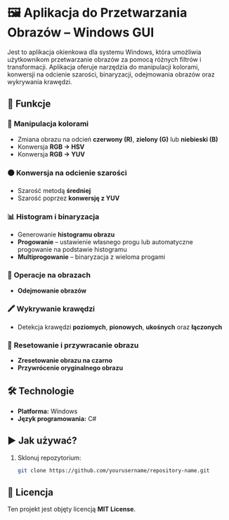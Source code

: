 # 🖼️ Aplikacja do Przetwarzania Obrazów – Windows GUI  

Jest to aplikacja okienkowa dla systemu Windows, która umożliwia użytkownikom przetwarzanie obrazów za pomocą różnych filtrów i transformacji. Aplikacja oferuje narzędzia do manipulacji kolorami, konwersji na odcienie szarości, binaryzacji, odejmowania obrazów oraz wykrywania krawędzi.  

## 🚀 Funkcje  
### 🎨 **Manipulacja kolorami**  
- Zmiana obrazu na odcień **czerwony (R)**, **zielony (G)** lub **niebieski (B)**  
- Konwersja **RGB → HSV**  
- Konwersja **RGB → YUV**  

### ⚫ **Konwersja na odcienie szarości**  
- Szarość metodą **średniej**  
- Szarość poprzez **konwersję z YUV**  

### 📊 **Histogram i binaryzacja**  
- Generowanie **histogramu obrazu**  
- **Progowanie** – ustawienie własnego progu lub automatyczne progowanie na podstawie histogramu  
- **Multiprogowanie** – binaryzacja z wieloma progami  

### 🔄 **Operacje na obrazach**  
- **Odejmowanie obrazów**  

### 🖍️ **Wykrywanie krawędzi**  
- Detekcja krawędzi **poziomych**, **pionowych**, **ukośnych** oraz **łączonych**  

### 🔄 **Resetowanie i przywracanie obrazu**  
- **Zresetowanie obrazu na czarno**  
- **Przywrócenie oryginalnego obrazu**  

## 🛠️ Technologie  
- **Platforma:** Windows  
- **Język programowania:** C#  

## ▶️ Jak używać?  
1. Sklonuj repozytorium:
   ```sh
   git clone https://github.com/yourusername/repository-name.git 

## 📄 Licencja  
Ten projekt jest objęty licencją **MIT License**.  


